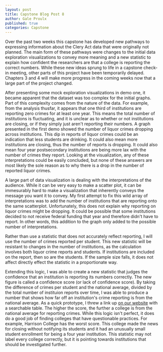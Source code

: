 ```yaml
---
layout: post
title: Capstone Blog Post 8
author: Gale Proulx
published: true
categories: Capstone
---
```


Over the past two weeks this capstone has developed new pathways to expressing information about the Clery Act data that were originally not planned. The main form of these pathways were changes to the initial data exploration visualizations to convey more meaning and a new statistic to explain how confident the researchers are that a college is reporting the correct numbers. While these new ideas sprung to life in a capstone check-in meeting, other parts of this project have been temporarily delayed. Chapters 3 and 4 will make more progress in the coming weeks now that a large part of the project changed.

After presenting some mock exploration visualizations in demo one, it became apparent that the dataset was too complex for the initial graphs. Part of this complexity comes from the nature of the data. For example, from the analysis thusfar, it appears that one third of institutions are reporting zero crimes for at least one year. This means the total number of institutions is fluctuating, and it is unclear as to whether or not institutions are closing, or if they simply just aren't reporting their numbers. A graph presented in the first demo showed the number of liquor crimes dropping across institutions. This dip in reports of liquor crimes could be an indication that less students are drinking. It could also mean more institutions are closing, thus the number of reports is dropping. It could also mean four year postsecondary institutions are being more lax with the number of crimes they report. Looking at the visualization, any of these interpretations could be easily concluded, but none of these answers are most likely the sole reason as to why there is a drop in the number of reported liquor crimes.

A large part of data visualization is dealing with the interpretations of the audience. While it can be very easy to make a scatter plot, it can be immesurably hard to make a visualization that inherently conveys the message you want it to convey. My first attempt to fix this wild array of interpretations was to add the number of institutions that are reporting onto the same scatterplot. Unfortunately, this does not explain why reporting on liquor crimes might be dropping. It could be possible that some institutions decided to not receive federal funding that year and therefore didn't have to report. In other words, this addition to the graph only added to the possible number of interpretations.

Rather than use a statistic that does not accurately reflect reporting, I will use the number of crimes reported per student. This new statistic will be resistant to changes in the number of institutions, as the calculation involves both liquor crime reports and students. If institutions are included on the report, then so are the students. If the sample size falls, it does not affect directly effect the statistic in a proportionate way.

Extending this logic, I was able to create a new statistic that judges the confidence that an institution is reporting its numbers correctly. The new figure is called a confidence score (or lack of confidence score). By taking the difference of crimes per student and the national average, divided by the total number of instituion reports over time, I was able to produce a number that shows how far off an institution's crime reporting is from the national average. As a quick prototype, I threw a link up [on our website](http://ixanthology.com/institution-console) with a searchable table. The higher the score, the further a college is from the national average for reporting crimes. While this logic isn't perfect, it does do a good job of finding colleges that have questionable practices. For example, Harrison College has the worst score. This college made the news for closing without notifying its students and it had an unusually small student enrollment for being a four year institution. This statistic may not label every college correctly, but it is pointing towards institutions that should be investigated further.
